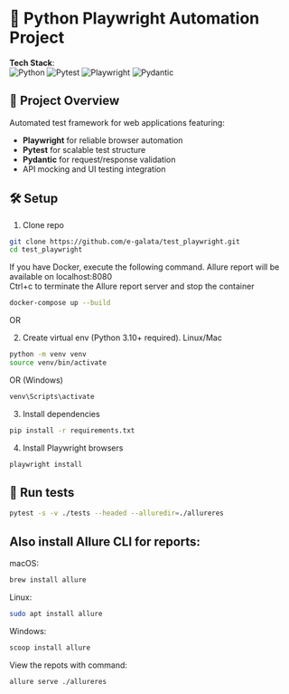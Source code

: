 # 🚀 Python Playwright Automation Project

**Tech Stack**:  
![Python](https://img.shields.io/badge/Python-3.10%2B-blue)
![Pytest](https://img.shields.io/badge/Pytest-Test%20Framework-green)
![Playwright](https://img.shields.io/badge/Playwright-Browser%20Automation-orange)
![Pydantic](https://img.shields.io/badge/Pydantic-Data%20Validation-brightgreen)

## 📌 Project Overview
Automated test framework for web applications featuring:
- **Playwright** for reliable browser automation
- **Pytest** for scalable test structure
- **Pydantic** for request/response validation
- API mocking and UI testing integration

## 🛠 Setup
1. Clone repo
```bash
git clone https://github.com/e-galata/test_playwright.git
cd test_playwright
```

If you have Docker, execute the following command. Allure report will be available on localhost:8080  
Ctrl+c to terminate the Allure report server and stop the container
```bash
docker-compose up --build
```
OR

2. Create virtual env (Python 3.10+ required). Linux/Mac
```bash
python -m venv venv
source venv/bin/activate
```
OR (Windows)
```bash
venv\Scripts\activate
```
3. Install dependencies
```bash
pip install -r requirements.txt
```
4. Install Playwright browsers
```bash
playwright install
```

## 🚀 Run tests
```bash
pytest -s -v ./tests --headed --alluredir=./allureres
```

## Also install Allure CLI for reports:

macOS:
```bash
brew install allure
```
Linux:
```bash
sudo apt install allure
```
Windows:
```bash 
scoop install allure
```

View the repots with command:
```bash
allure serve ./allureres
```
